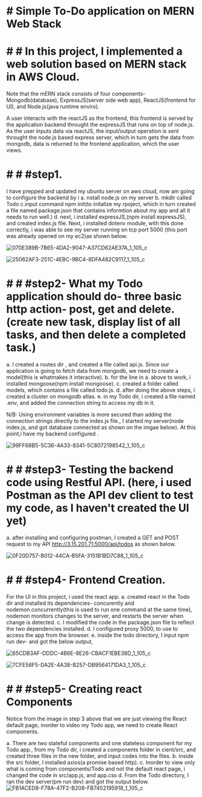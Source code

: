 # # Simple To-Do application on MERN Web Stack

# # # In this project, I implemented a web solution based on MERN stack in AWS Cloud.

Note that the mERN stack consists of four components- Mongodb(database), ExpressJS(server side web app), ReactJS(frontend for UI), and Node.js(java runtime enviro).

A user interacts with the reactJS as the frontend, this frontend is served by the application backend throught the expressJS that runs on top of node.js. As the user inputs data via reactJS, the input/output operation is sent throught the node.js based express server, which in turn gets the data from mongodb, data is returned to the frontend application, which the user views.

# # # #step1. 
I have prepped  and updated my ubuntu server on aws cloud, now am going to configure the backend by i
a. nstall node.js on my server
b. mkdir called Todo
c.input command npm init(to initalize my rpoject, which in turn created a file named package.json that contains informtion about my app and all it needs to run well.)
d. next, i installed expressJS,(npm install expressJS), and created index.js file.
Next, i installed dotenv module, with this done correctly, i was able to see my server running on tcp port 5000 (this port was already opened on my ec2)as shown below.


![070E389B-7B65-4DA2-9047-A37CD62AE37A_1_105_c](https://user-images.githubusercontent.com/80499748/113912757-5c9fe680-9790-11eb-8012-bc428826d8a7.jpeg)

![25062AF3-251C-4EBC-9BC4-8DFA482C9117_1_105_c](https://user-images.githubusercontent.com/80499748/113912748-59a4f600-9790-11eb-9cb3-fe4203580b95.jpeg)


# # # #step2- What my Todo application should  do- three basic http action- post, get and delete.(create new task, display list of all tasks, and then delete a completed task.)
a. I created a routes dir , and created a file called api.js. Since our application is going to fetch data from mongodb, we need to create a model(this is whatmakes it interactive).
b. for the line in a. above to work, i installed mongoose(npm install mongoose).
c. created a folder called models, which contains a file called todo.js.
d. after doing the above steps, i created a cluster on mongodb atlas.
e. in my Todo dir, i created a file named .env, and added the connection string to access my db in it.

N/B: Using environment variables is more secured than adding the connection strings directly to the index.js file., I started my server(node index.js, and got database connected as shown on the imgae below).
At this point,i have my backend configured .

![99FF68B5-5C36-4A33-8341-5C8072198542_1_105_c](https://user-images.githubusercontent.com/80499748/113914438-66c2e480-9792-11eb-9dfa-88cd52276650.jpeg)


# # # #step3- Testing the backend code using Restful API. (here, i used Postman as the API dev client to test my code, as I haven't created the UI yet)

a. after installing and configuring postman, I created a GET and POST request to my API http://3.15.201.71:5000/api/todos as shown below.

![0F20D757-B012-44CA-B5FA-3151B1BD7C88_1_105_c](https://user-images.githubusercontent.com/80499748/113915386-97574e00-9793-11eb-964c-39b7155e676b.jpeg)


# # # #step4- Frontend Creation.

For the UI in this project, i used the react app.
a. created react in the Todo dir and installed its dependencies- concurently and nodemon.concurrently(this is used to run one command at the same time), nodemon monitors changes to the server, and restarts the server when change is detected.
c. I modified the code in the package.json file to reflect the two dependencies installed.
d. I configured  proxy 5000, to use to access the app from the browser. 
e. inside the todo directory,  I input npm run dev- and got the below output,

![65CDB3AF-DDDC-4B6E-8E26-CBACF1EBE38D_1_105_c](https://user-images.githubusercontent.com/80499748/113916261-a12d8100-9794-11eb-98d4-f93212ca2616.jpeg)

![7CFE56F5-DA2E-4A38-B257-DB9564171DA3_1_105_c](https://user-images.githubusercontent.com/80499748/113916270-a38fdb00-9794-11eb-8425-79b94a9b75c7.jpeg)

# # # #step5- Creating react Components
Notice from the image in step 3 above that we are just viewing the React default page, inorder to video my Todo app, we need to create React components.

a. There are two stateful components and one stateless component for my Todo app., from my Todo dir, i created a components folder in cient/src, and created three files in the new folder, and input codes into the files.
b. inside the src folder, I installed axios(a promise based http).
c. Inorder to view only what is coming from components/Todo and not the default react page, i changed the code in src/app.js, and app.css
d. From the Todo directory, I ran the dev server(pm run dev) and got the output below.
![FB1ACED8-F78A-47F2-B208-FB7452195918_1_105_c](https://user-images.githubusercontent.com/80499748/113918628-84df1380-9797-11eb-9dcd-fc63690155a1.jpeg)
